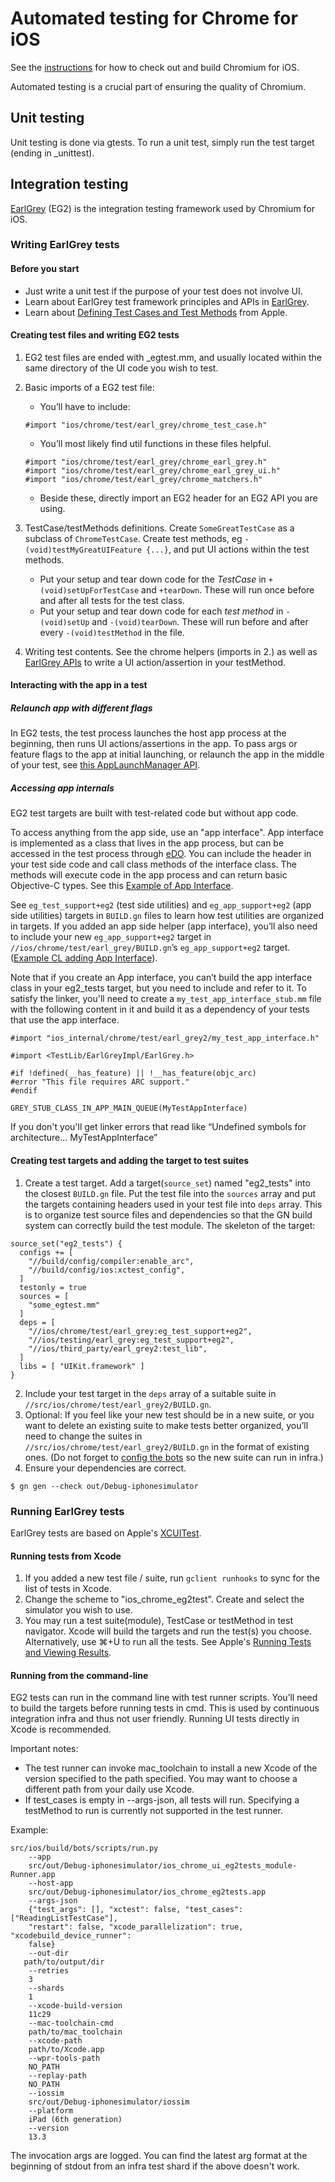 # Automated testing for Chrome for iOS

See the [instructions] for how to check out and build Chromium for iOS.

Automated testing is a crucial part of ensuring the quality of Chromium.

## Unit testing

Unit testing is done via gtests. To run a unit test, simply run the test
target (ending in _unittest).

## Integration testing

[EarlGrey] (EG2) is the integration testing framework used by Chromium for iOS.

### Writing EarlGrey tests

#### Before you start

* Just write a unit test if the purpose of your test does not involve UI.
* Learn about EarlGrey test framework principles and APIs in [EarlGrey].
* Learn about [Defining Test Cases and Test Methods] from Apple.

#### Creating test files and writing EG2 tests

1. EG2 test files are ended with _egtest.mm, and usually located within the same
directory of the UI code you wish to test.
2. Basic imports of a EG2 test file:

    * You’ll have to include:
    ```
    #import "ios/chrome/test/earl_grey/chrome_test_case.h"
    ```
    * You’ll most likely find util functions in these files helpful.
    ```
    #import "ios/chrome/test/earl_grey/chrome_earl_grey.h"
    #import "ios/chrome/test/earl_grey/chrome_earl_grey_ui.h"
    #import "ios/chrome/test/earl_grey/chrome_matchers.h"
    ```
    * Beside these, directly import an EG2 header for an EG2 API you are using.

3. TestCase/testMethods definitions. Create `SomeGreatTestCase` as a subclass of
`ChromeTestCase`. Create test methods, eg `-(void)testMyGreatUIFeature {...}`,
and put UI actions within the test methods. 
    * Put your setup and tear down code for the *TestCase* in 
`+(void)setUpForTestCase` and `+tearDown`. These will run once before and
after all tests for the test class.
    * Put your setup and tear down code for each *test method* in `-(void)setUp`
and `-(void)tearDown`. These will run before and after every
`-(void)testMethod` in the file.
4. Writing test contents. See the chrome helpers (imports in 2.) as well as
[EarlGrey APIs] to write a UI action/assertion in your testMethod.

#### Interacting with the app in a test

##### Relaunch app with different flags

In EG2 tests, the test process launches the host app process at the beginning,
then runs UI actions/assertions in the app. To pass args or feature flags to the
app at initial launching, or relaunch the app in the middle of your test, see
[this AppLaunchManager API].

##### Accessing app internals

EG2 test targets are built with test-related code but without app code.

To access anything from the app side, use an "app interface". App interface is
implemented as a class that lives in the app process, but can be accessed in the
test process through [eDO]. You can include the header in your test side code
and call class methods of the interface class. The methods will execute code in
the app process and can return basic Objective-C types. See this [Example of App
 Interface].

See `eg_test_support+eg2` (test side utilities) and `eg_app_support+eg2` (app
side utilities) targets in `BUILD.gn` files to learn how test utilities are
organized in targets. If you added an app side helper (app interface), you’ll
also need to include your new `eg_app_support+eg2` target in
`//ios/chrome/test/earl_grey/BUILD.gn`’s `eg_app_support+eg2` target. ([Example
 CL adding App Interface]).

Note that if you create an App interface, you can’t build the app interface
class in your eg2_tests target, but you need to include and refer to it. To
satisfy the linker, you'll need to create a `my_test_app_interface_stub.mm`
file with the following content in it and build it as a dependency of your
tests that use the app interface.

```objc
#import "ios_internal/chrome/test/earl_grey2/my_test_app_interface.h"

#import <TestLib/EarlGreyImpl/EarlGrey.h>

#if !defined(__has_feature) || !__has_feature(objc_arc)
#error "This file requires ARC support."
#endif

GREY_STUB_CLASS_IN_APP_MAIN_QUEUE(MyTestAppInterface)

```

If you don't you'll get linker errors that read like “Undefined symbols for
architecture… MyTestAppInterface”

#### Creating test targets and adding the target to test suites

1. Create a test target. Add a target(`source_set`) named "eg2_tests" into the
closest `BUILD.gn` file. Put the test file into the `sources` array and put the
targets containing headers used in your test file into `deps` array. This is to
organize test source files and dependencies so that the GN build system can
correctly build the test module. The skeleton of the target:
```
source_set("eg2_tests") {
  configs += [
    "//build/config/compiler:enable_arc",
    "//build/config/ios:xctest_config",
  ]
  testonly = true
  sources = [
    "some_egtest.mm"
  ]
  deps = [
    "//ios/chrome/test/earl_grey:eg_test_support+eg2",
    "//ios/testing/earl_grey:eg_test_support+eg2",
    "//ios/third_party/earl_grey2:test_lib",
  ]
  libs = [ "UIKit.framework" ]
}
```
2. Include your test target in the `deps` array of a suitable suite in
`//src/ios/chrome/test/earl_grey2/BUILD.gn`.
3. Optional: If you feel like your new test should be in a new suite, or you
want to delete an existing suite to make tests better organized, you’ll need to
change the suites in `//src/ios/chrome/test/earl_grey2/BUILD.gn` in the format
of existing ones. (Do not forget to [config the bots] so the new suite can run
in infra.)
4. Ensure your dependencies are correct.
```
$ gn gen --check out/Debug-iphonesimulator
```

### Running EarlGrey tests

EarlGrey tests are based on Apple's [XCUITest].

#### Running tests from Xcode

1. If you added a new test file / suite, run `gclient runhooks` to sync for the
list of tests in Xcode.
2. Change the scheme to "ios_chrome_eg2test". Create and select the simulator
you wish to use.
3. You may run a test suite(module), TestCase or testMethod in test navigator.
Xcode will build the targets and run the test(s) you choose. Alternatively, 
use ⌘+U to run all the tests. See Apple's [Running Tests and Viewing Results].

#### Running from the command-line

EG2 tests can run in the command line with test runner scripts. You’ll need to
build the targets before running tests in cmd. This is used by continuous
integration infra and thus not user friendly. Running UI tests directly in Xcode
is recommended.

Important notes:
* The test runner can invoke mac_toolchain to install a new Xcode of the version
specified to the path specified. You may want to choose a different path from
your daily use Xcode.
* If test_cases is empty in --args-json, all tests will run. Specifying a
testMethod to run is currently not supported in the test runner.

Example:
```
src/ios/build/bots/scripts/run.py
    --app
    src/out/Debug-iphonesimulator/ios_chrome_ui_eg2tests_module-Runner.app
    --host-app
    src/out/Debug-iphonesimulator/ios_chrome_eg2tests.app
    --args-json
    {"test_args": [], "xctest": false, "test_cases": ["ReadingListTestCase"],
    "restart": false, "xcode_parallelization": true, "xcodebuild_device_runner":
    false}
    --out-dir
   path/to/output/dir
    --retries
    3
    --shards
    1
    --xcode-build-version
    11c29
    --mac-toolchain-cmd
    path/to/mac_toolchain
    --xcode-path
    path/to/Xcode.app
    --wpr-tools-path
    NO_PATH
    --replay-path
    NO_PATH
    --iossim
    src/out/Debug-iphonesimulator/iossim
    --platform
    iPad (6th generation)
    --version
    13.3
```
The invocation args are logged. You can find the latest arg format at the
beginning of stdout from an infra test shard if the above doesn't work.


[config the bots]: https://chromium.googlesource.com/chromium/src/testing/+/refs/heads/main/buildbot/README.md#buildbot-testing-configuration-files
[Defining Test Cases and Test Methods]: https://developer.apple.com/documentation/xctest/defining_test_cases_and_test_methods?language=objc
[EarlGrey]: https://github.com/google/EarlGrey/tree/earlgrey2
[EarlGrey APIs]: https://github.com/google/EarlGrey/blob/master/docs/api.md
[eDO]: https://github.com/google/eDistantObject
[Example of App Interface]: https://cs.chromium.org/chromium/src/ios/chrome/browser/metrics/metrics_app_interface.h
[Example CL adding App Interface]: https://chromium-review.googlesource.com/c/chromium/src/+/1919147
[instructions]: ./build_instructions.md
[Running Tests and Viewing Results]: https://developer.apple.com/library/archive/documentation/DeveloperTools/Conceptual/testing_with_xcode/chapters/05-running_tests.html
[this AppLaunchManager API]: https://source.chromium.org/chromium/chromium/src/+/main:ios/testing/earl_grey/app_launch_manager.h;drc=d0889865de20c5b3bc59d58674eb2dcc02dd2269;l=47
[XCUITest]: https://developer.apple.com/documentation/xctest
